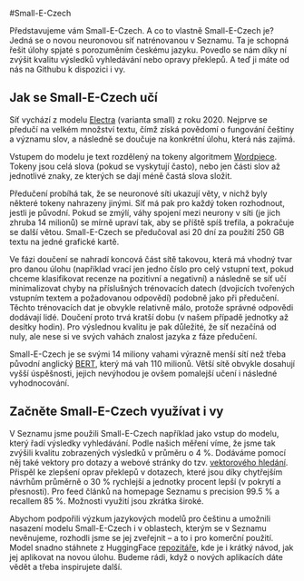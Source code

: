 #Small-E-Czech

Představujeme vám Small-E-Czech. A co to vlastně Small-E-Czech je? Jedná se o novou neuronovou síť natrénovanou v Seznamu. Ta je schopná řešit úlohy spjaté s porozuměním českému jazyku. Povedlo se nám díky ní zvýšit kvalitu výsledků vyhledávání nebo opravy překlepů. A teď ji máte od nás na Githubu k dispozici i vy.

## Jak se Small-E-Czech učí

Síť vychází z modelu [Electra](https://arxiv.org/abs/2003.10555) (varianta small) z roku 2020. Nejprve se předučí na velkém množství textu, čímž získá povědomí o fungování češtiny a významu slov, a následně se doučuje na konkrétní úlohu, která nás zajímá.


Vstupem do modelu je text rozdělený na tokeny algoritmem [Wordpiece](https://paperswithcode.com/method/wordpiece). Tokeny jsou celá slova (pokud se vyskytují často), nebo jen části slov až jednotlivé znaky, ze kterých se dají méně častá slova složit.


Předučení probíhá tak, že se neuronové síti ukazují věty, v nichž byly některé tokeny nahrazeny jinými. Síť má pak pro každý token rozhodnout, jestli je původní. Pokud se zmýlí, váhy spojení mezi neurony v síti (je jich zhruba 14 milionů) se mírně upraví tak, aby se příště spíš trefila, a pokračuje se další větou. Small-E-Czech se předučoval asi 20 dní za použití 250 GB textu na jedné grafické kartě.


Ve fázi doučení se nahradí koncová část sítě takovou, která má vhodný tvar pro danou úlohu (například vrací jen jedno číslo pro celý vstupní text, pokud chceme klasifikovat recenze na pozitivní a negativní) a následně se síť učí minimalizovat chyby na příslušných trénovacích datech (dvojicích tvořených vstupním textem a požadovanou odpovědí) podobně jako při předučení. Těchto trénovacích dat je obvykle relativně málo, protože správné odpovědi dodávají lidé. Doučení proto trvá kratší dobu (v našem případě jednotky až desítky hodin). Pro výslednou kvalitu je pak důležité, že síť nezačíná od nuly, ale nese si ve svých vahách znalost jazyka z fáze předučení.


Small-E-Czech je se svými 14 miliony vahami výrazně menší sítí než třeba původní anglický [BERT](https://arxiv.org/abs/1810.04805), který má vah 110 milionů. Větší sítě obvykle dosahují vyšší úspěšnosti, jejich nevýhodou je ovšem pomalejší učení i následné vyhodnocování.


## Začněte Small-E-Czech využívat i vy

V Seznamu jsme použili Small-E-Czech například jako vstup do modelu, který řadí výsledky vyhledávání. Podle našich měření víme, že jsme tak zvýšili kvalitu zobrazených výsledků v průměru o 4 %. Dodáváme pomocí něj také vektory pro dotazy a webové stránky do tzv. [vektorového hledání](https://blog.seznam.cz/2021/02/vyhledavani-pomoci-vyznamovych-vektoru/). Přispěl ke zlepšení oprav překlepů v dotazech, které jsou díky chytřejším návrhům průměrně o 30 % rychlejší a jednotky procent lepší (v pokrytí a přesnosti). Pro feed článků na homepage Seznamu s precision 99.5 % a recallem 85 %. Možnosti využití jsou zkrátka široké.


Abychom podpořili výzkum jazykových modelů pro češtinu a umožnili nasazení modelu Small-E-Czech i v oblastech, kterým se v Seznamu nevěnujeme, rozhodli jsme se jej zveřejnit – a to i pro komerční použití. Model snadno stáhnete z HuggingFace [repozitáře](https://huggingface.co/Seznam/small-e-czech), kde je i krátký návod, jak jej aplikovat na novou úlohu. Budeme rádi, když o nových aplikacích dáte vědět a třeba inspirujete další.
